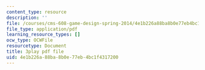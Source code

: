 ```yaml
---
content_type: resource
description: ''
file: /courses/cms-608-game-design-spring-2014/4e1b226a88ba8b0e77eb4bc1f4317200_1506659.pdf
file_type: application/pdf
learning_resource_types: []
ocw_type: OCWFile
resourcetype: Document
title: 3play pdf file
uid: 4e1b226a-88ba-8b0e-77eb-4bc1f4317200
---
```

